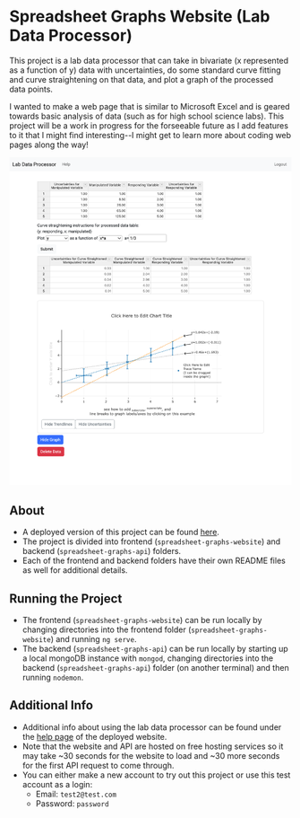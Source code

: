# Spreadsheet Graphs Website (Lab Data Processor)

This project is a lab data processor that can take in bivariate (x represented as a function of y) data with uncertainties, do some standard curve fitting and curve straightening on that data, and plot a graph of the processed data points.

I wanted to make a web page that is similar to Microsoft Excel and is geared towards basic analysis of data (such as for high school science labs). This project will be a work in progress for the forseeable future as I add features to it that I might find interesting--I might get to learn more about coding web pages along the way!

![Image of lab data processor in use](data-processor-demo-2.png)

## About

- A deployed version of this project can be found [here](https://lab-data-processor.netlify.app/).
- The project is divided into frontend (`spreadsheet-graphs-website`) and backend (`spreadsheet-graphs-api`) folders.
- Each of the frontend and backend folders have their own README files as well for additional details.

## Running the Project

- The frontend (`spreadsheet-graphs-website`) can be run locally by changing directories into the frontend folder (`spreadsheet-graphs-website`) and running `ng serve`.
- The backend (`spreadsheet-graphs-api`) can be run locally by starting up a local mongoDB instance with `mongod`, changing directories into the backend (`spreadsheet-graphs-api`) folder (on another terminal) and then running `nodemon`.

## Additional Info

- Additional info about using the lab data processor can be found under the [help page](https://lab-data-processor.herokuapp.com/help) of the deployed website.
- Note that the website and API are hosted on free hosting services so it may take ~30 seconds for the website to load and ~30 more seconds for the first API request to come through.
- You can either make a new account to try out this project or use this test account as a login:
  - Email: `test2@test.com`
  - Password: `password`
